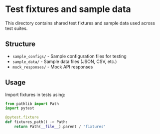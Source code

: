# Test fixtures and sample data

This directory contains shared test fixtures and sample data used across test suites.

## Structure

- `sample_configs/` - Sample configuration files for testing
- `sample_data/` - Sample data files (JSON, CSV, etc.)
- `mock_responses/` - Mock API responses

## Usage

Import fixtures in tests using:

```python
from pathlib import Path
import pytest

@pytest.fixture
def fixtures_path() -> Path:
    return Path(__file__).parent / "fixtures"
```
